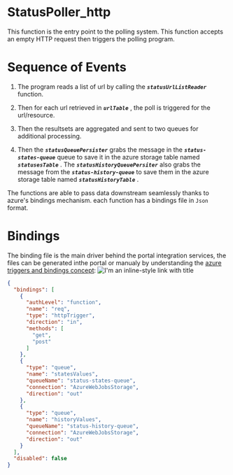 # StatusPoller_http

This function is the entry point to the polling system. This function accepts an empty HTTP request then triggers the polling program.

# Sequence of Events

1. The program reads a list of url by calling the ***`statusUrlListReader`*** function.

2. Then for each url retrieved in ***`urlTable`*** , the poll is triggered for the url/resource.
3. Then the resultsets are aggregated and sent to two queues for additional processing.
4. Then the ***`statusQueuePersister`*** grabs the message in the ***`status-states-queue`*** queue to save it in the azure storage table named ***`statusesTable`*** . The ***`statusHistoryQueuePersiter`*** also grabs the message from the ***`status-history-queue`*** to save them in the azure storage table named ***`statusHistoryTable`*** .

The functions are able to pass data downstream seamlessly thanks to azure's bindings mechanism. each function has a bindings file in `Json` format.

# Bindings

The binding file is the main driver behind the portal integration services, the files can be generated inthe portal or manualy by understanding the [azure triggers and bindings concept](https://docs.microsoft.com/en-us/azure/azure-functions/functions-triggers-bindings):
![I'm an inline-style link with title](https://docs.microsoft.com/en-us/azure/azure-functions/media/functions-integrate-storage-queue-output-binding/function-add-queue-storage-output-binding.png)


```JSON
{
  "bindings": [
    {
      "authLevel": "function",
      "name": "req",
      "type": "httpTrigger",
      "direction": "in",
      "methods": [
        "get",
        "post"
      ]
    },
    {
      "type": "queue",
      "name": "statesValues",
      "queueName": "status-states-queue",
      "connection": "AzureWebJobsStorage",
      "direction": "out"
    },
    {
      "type": "queue",
      "name": "historyValues",
      "queueName": "status-history-queue",
      "connection": "AzureWebJobsStorage",
      "direction": "out"
    }
  ],
  "disabled": false
}
```
